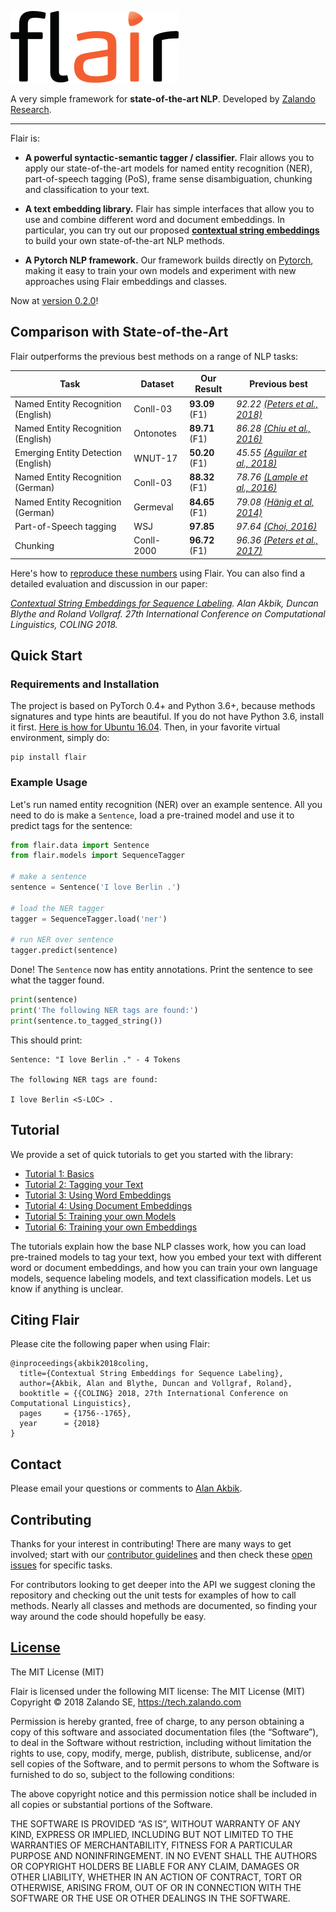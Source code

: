 

![alt text](resources/docs/flair_logo.svg)

A very simple framework for **state-of-the-art NLP**. Developed by [Zalando Research](https://research.zalando.com/).

---

Flair is:

* **A powerful syntactic-semantic tagger / classifier.** Flair allows you to apply our state-of-the-art models for named entity
recognition (NER), part-of-speech tagging (PoS), frame sense disambiguation, chunking and classification to your text.

* **A text embedding library.** Flair has simple interfaces that allow you to use and combine different word and 
document embeddings. In particular, you can try out our proposed 
**[contextual string embeddings](https://drive.google.com/file/d/17yVpFA7MmXaQFTe-HDpZuqw9fJlmzg56/view?usp=sharing)** 
to build your own state-of-the-art NLP methods.

* **A Pytorch NLP framework.** Our framework builds directly on [Pytorch](https://pytorch.org/), making it easy to 
train your own models and experiment with new approaches using Flair embeddings and classes.

Now at [version 0.2.0](https://github.com/zalandoresearch/flair/releases)!

## Comparison with State-of-the-Art

Flair outperforms the previous best methods on a range of NLP tasks:

| Task | Dataset | Our Result | Previous best |
| -------------------------------    | ----------- | ---------------- | ------------- |
| Named Entity Recognition (English) | Conll-03    |  **93.09** (F1)  | *92.22 [(Peters et al., 2018)](https://arxiv.org/pdf/1802.05365.pdf)* |
| Named Entity Recognition (English) | Ontonotes   |  **89.71** (F1)  | *86.28 [(Chiu et al., 2016)](https://arxiv.org/pdf/1511.08308.pdf)* |
| Emerging Entity Detection (English) | WNUT-17      |  **50.20** (F1)  | *45.55 [(Aguilar et al., 2018)](http://aclweb.org/anthology/N18-1127.pdf)* |
| Named Entity Recognition (German)  | Conll-03    |  **88.32** (F1)  | *78.76 [(Lample et al., 2016)](https://arxiv.org/abs/1603.01360)* |
| Named Entity Recognition (German)  | Germeval    |  **84.65** (F1)  | *79.08 [(Hänig et al, 2014)](http://asv.informatik.uni-leipzig.de/publication/file/300/GermEval2014_ExB.pdf)*|
| Part-of-Speech tagging | WSJ  | **97.85**  | *97.64 [(Choi, 2016)](https://www.aclweb.org/anthology/N16-1031)*|
| Chunking | Conll-2000  |  **96.72** (F1) | *96.36 [(Peters et al., 2017)](https://arxiv.org/pdf/1705.00108.pdf)*



Here's how to [reproduce these numbers](/resources/docs/EXPERIMENTS.md) using Flair. You can also find a detailed evaluation and discussion in our paper: 

*[Contextual String Embeddings for Sequence Labeling](https://drive.google.com/file/d/17yVpFA7MmXaQFTe-HDpZuqw9fJlmzg56/view?usp=sharing).
Alan Akbik, Duncan Blythe and Roland Vollgraf. 
27th International Conference on Computational Linguistics, COLING 2018.* 


## Quick Start

### Requirements and Installation

The project is based on PyTorch 0.4+ and Python 3.6+, because methods signatures and type hints are beautiful.
If you do not have Python 3.6, install it first. [Here is how for Ubuntu 16.04](http://ubuntuhandbook.org/index.php/2017/07/install-python-3-6-1-in-ubuntu-16-04-lts/). 
Then, in your favorite virtual environment, simply do:

```
pip install flair
```

### Example Usage

Let's run named entity recognition (NER) over an example sentence. All you need to do is make a `Sentence`, load 
a pre-trained model and use it to predict tags for the sentence:

```python
from flair.data import Sentence
from flair.models import SequenceTagger

# make a sentence
sentence = Sentence('I love Berlin .')

# load the NER tagger
tagger = SequenceTagger.load('ner')

# run NER over sentence
tagger.predict(sentence)
```

Done! The `Sentence` now has entity annotations. Print the sentence to see what the tagger found.

```python
print(sentence)
print('The following NER tags are found:')
print(sentence.to_tagged_string())
```

This should print: 

```console
Sentence: "I love Berlin ." - 4 Tokens

The following NER tags are found: 

I love Berlin <S-LOC> .
```


## Tutorial

We provide a set of quick tutorials to get you started with the library:

* [Tutorial 1: Basics](/resources/docs/TUTORIAL_BASICS.md)
* [Tutorial 2: Tagging your Text](/resources/docs/TUTORIAL_TAGGING.md)
* [Tutorial 3: Using Word Embeddings](/resources/docs/TUTORIAL_WORD_EMBEDDING.md)
* [Tutorial 4: Using Document Embeddings](/resources/docs/TUTORIAL_TEXT_EMBEDDINGS.md)
* [Tutorial 5: Training your own Models](/resources/docs/TUTORIAL_TRAINING_A_MODEL.md)
* [Tutorial 6: Training your own Embeddings](/resources/docs/TUTORIAL_TRAINING_LM_EMBEDDINGS.md)
 
The tutorials explain how the base NLP classes work, how you can load pre-trained models to tag your
text, how you embed your text with different word or document embeddings, and how you can train your own 
language models, sequence labeling models, and text classification models. Let us know if anything is unclear.


## Citing Flair

Please cite the following paper when using Flair: 

```
@inproceedings{akbik2018coling,
  title={Contextual String Embeddings for Sequence Labeling},
  author={Akbik, Alan and Blythe, Duncan and Vollgraf, Roland},
  booktitle = {{COLING} 2018, 27th International Conference on Computational Linguistics},
  pages     = {1756--1765},
  year      = {2018}
}
```

## Contact 

Please email your questions or comments to [Alan Akbik](http://alanakbik.github.io/).

## Contributing

Thanks for your interest in contributing! There are many ways to get involved; 
start with our [contributor guidelines](/resources/docs/CONTRIBUTING.md) and then 
check these [open issues](https://github.com/zalandoresearch/flair/issues) for specific tasks.

For contributors looking to get deeper into the API we suggest cloning the repository and checking out the unit 
tests for examples of how to call methods. Nearly all classes and methods are documented, so finding your way around 
the code should hopefully be easy.


## [License](/LICENSE)

The MIT License (MIT)

Flair is licensed under the following MIT license: The MIT License (MIT) Copyright © 2018 Zalando SE, https://tech.zalando.com

Permission is hereby granted, free of charge, to any person obtaining a copy of this software and associated documentation files (the “Software”), to deal in the Software without restriction, including without limitation the rights to use, copy, modify, merge, publish, distribute, sublicense, and/or sell copies of the Software, and to permit persons to whom the Software is furnished to do so, subject to the following conditions:

The above copyright notice and this permission notice shall be included in all copies or substantial portions of the Software.

THE SOFTWARE IS PROVIDED “AS IS”, WITHOUT WARRANTY OF ANY KIND, EXPRESS OR IMPLIED, INCLUDING BUT NOT LIMITED TO THE WARRANTIES OF MERCHANTABILITY, FITNESS FOR A PARTICULAR PURPOSE AND NONINFRINGEMENT. IN NO EVENT SHALL THE AUTHORS OR COPYRIGHT HOLDERS BE LIABLE FOR ANY CLAIM, DAMAGES OR OTHER LIABILITY, WHETHER IN AN ACTION OF CONTRACT, TORT OR OTHERWISE, ARISING FROM, OUT OF OR IN CONNECTION WITH THE SOFTWARE OR THE USE OR OTHER DEALINGS IN THE SOFTWARE.

